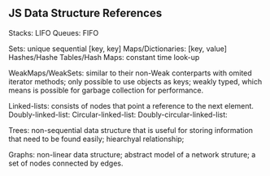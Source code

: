 JS Data Structure References
----------------------------

Stacks: LIFO
Queues: FIFO

Sets: unique sequential [key, key]
Maps/Dictionaries: [key, value]
Hashes/Hashe Tables/Hash Maps: constant time look-up 

WeakMaps/WeakSets: similar to their non-Weak conterparts with omited iterator methods; only possible to use objects as keys; weakly typed, which means is possible for garbage collection for performance.

Linked-lists: consists of nodes that point a reference to the next element.
Doubly-linked-list:
Circular-linked-list:
Doubly-circular-linked-list:

Trees: non-sequential data structure that is useful for storing information that need to be found easily; hiearchyal relationship;

Graphs: non-linear data structure; abstract model of a network struture; a set of nodes connected by edges.